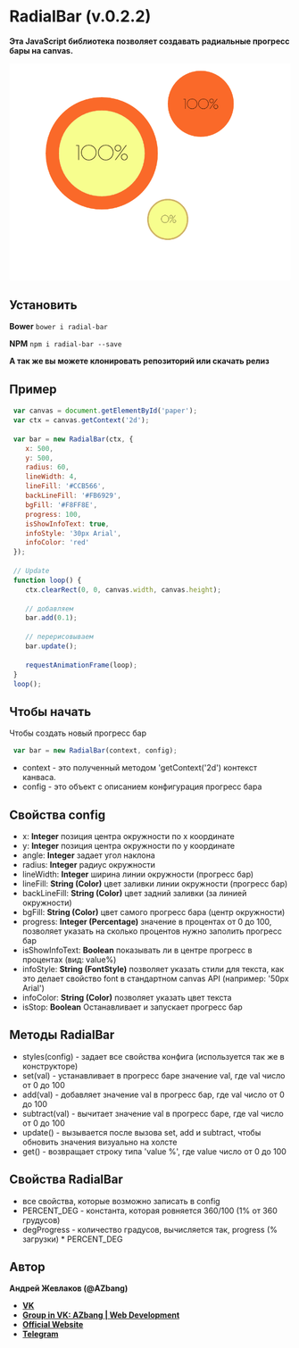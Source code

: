 # RadialBar (v.0.2.2)

**Эта JavaScript библиотека позволяет создавать радиальные прогресс бары на canvas.**
 
![pic](https://github.com/AZbang/media-storage/blob/master/RadialBar/main.gif)
 
## Установить
**Bower** `bower i radial-bar`

**NPM** `npm i radial-bar --save`

**А так же вы можете клонировать репозиторий или скачать релиз**


## Пример

```javascript
 var canvas = document.getElementById('paper');
 var ctx = canvas.getContext('2d');

 var bar = new RadialBar(ctx, {
 	x: 500,
 	y: 500,
 	radius: 60,
 	lineWidth: 4,
 	lineFill: '#CCB566',
 	backLineFill: '#FB6929',
 	bgFill: '#F8FF8E',
 	progress: 100,
 	isShowInfoText: true,
 	infoStyle: '30px Arial',
 	infoColor: 'red'
 });

 // Update
 function loop() {
 	ctx.clearRect(0, 0, canvas.width, canvas.height);
 	
 	// добавляем      
 	bar.add(0.1);
 	
 	// перерисовываем
 	bar.update();

 	requestAnimationFrame(loop);
 }
 loop();
```
  
## Чтобы начать 
  
Чтобы создать новый прогресс бар
  
```javascript
 var bar = new RadialBar(context, config);
```
  
* context - это полученный методом 'getContext('2d') контекст канваса.
* config - это объект с описанием конфигурация прогресс бара
  
## Свойства config

* x: **Integer** позиция центра окружности по x координате
* y: **Integer** позиция центра окружности по y координате
* angle: **Integer** задает угол наклона
* radius: **Integer** радиус окружности
* lineWidth: **Integer** ширина линии окружности (прогресс бар)
* lineFill: **String (Color)** цвет заливки линии окружности (прогресс бар)
* backLineFill: **String (Color)** цвет задний заливки (за линией окружности)
* bgFill: **String (Color)** цвет самого прогресс бара (центр окружности)
* progress: **Integer (Percentage)** значение в процентах от 0 до 100, позволяет указать на сколько процентов нужно заполить прогресс бар
* isShowInfoText: **Boolean** показывать ли в центре прогресс в процентах (вид: value%)
* infoStyle: **String (FontStyle)** позволяет указать стили для текста, как это делает свойство font в стандартном canvas API (например: '50px Arial')
* infoColor: **String (Color)** позволяет указать цвет текста
* isStop: **Boolean** Останавливает и запускает прогресс бар
  
## Методы RadialBar
* styles(config) - задает все свойства конфига (используется так же в конструкторе)
* set(val) - устанавливает в прогресс баре значение val, где val число от 0 до 100
* add(val) - добавляет значение val в прогресс бар, где val число от 0 до 100
* subtract(val) - вычитает значение val в прогресс баре, где val число от 0 до 100
* update() - вызывается после вызова set, add и subtract, чтобы обновить значения визуально на холсте 
* get() - возвращает строку типа 'value %', где value число от 0 до 100
  
## Свойства RadialBar
  
* все свойства, которые возможно записать в config
* PERCENT_DEG - константа, которая ровняется 360/100 (1% от 360 грудусов)
* degProgress - количество градусов, вычисляется так, progress (% загрузки) * PERCENT_DEG

## Автор
 
 **Андрей Жевлаков (@AZbang)**
 * __[VK](https://vk.com/id216312691)__
 * __[Group in VK: AZbang | Web Development](https://vk.com/azbang)__
 * __[Official Website](https://azbang.github.io/)__
 * __[Telegram](https://telegram.me/AZbang)__
